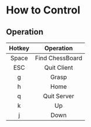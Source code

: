 # How to Control
## Operation
|Hotkey|Operation|
|:---:|:---:|
|Space|Find ChessBoard|
|ESC|Quit Client|
|g|Grasp|
|h|Home|
|q|Quit Server|
|k|Up|
|j|Down|